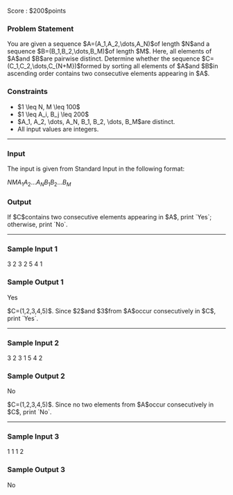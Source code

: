 
<div>

<span>

<span>

<p>
Score : $200$points
</p>

<div>

<section>

### **Problem Statement**

<p>
You are given a sequence $A=(A_1,A_2,\dots,A_N)$of length $N$and a sequence $B=(B_1,B_2,\dots,B_M)$of length $M$. Here, all elements of $A$and $B$are pairwise distinct. Determine whether the sequence $C=(C_1,C_2,\dots,C_{N+M})$formed by sorting all elements of $A$and $B$in ascending order contains two consecutive elements appearing in $A$.
</p>

</section>

</div>

<div>

<section>

### **Constraints**

<ul>

<li>
$1 \leq N, M \leq 100$
</li>

<li>
$1 \leq A_i, B_j \leq 200$
</li>

<li>
$A_1, A_2, \dots, A_N, B_1, B_2, \dots, B_M$are distinct.
</li>

<li>
All input values are integers.
</li>

</ul>

</section>

</div>

---

<div>

<div>

<section>

### **Input**

<p>
The input is given from Standard Input in the following format:
</p>

<div>

$N$$M$$A_1$$A_2$$\dots$$A_N$$B_1$$B_2$$\dots$$B_M$
</div>

</section>

</div>

<div>

<section>

### **Output**

<p>
If $C$contains two consecutive elements appearing in $A$, print `Yes`; otherwise, print `No`.
</p>

</section>

</div>

</div>

---

<div>

<section>

### **Sample Input 1**

<div>

3 2
3 2 5
4 1

</div>

</section>

</div>

<div>

<section>

### **Sample Output 1**

<div>

Yes

</div>

<p>
$C=(1,2,3,4,5)$. Since $2$and $3$from $A$occur consecutively in $C$, print `Yes`.
</p>

</section>

</div>

---

<div>

<section>

### **Sample Input 2**

<div>

3 2
3 1 5
4 2

</div>

</section>

</div>

<div>

<section>

### **Sample Output 2**

<div>

No

</div>

<p>
$C=(1,2,3,4,5)$. Since no two elements from $A$occur consecutively in $C$, print `No`.
</p>

</section>

</div>

---

<div>

<section>

### **Sample Input 3**

<div>

1 1
1
2

</div>

</section>

</div>

<div>

<section>

### **Sample Output 3**

<div>

No

</div>

</section>

</div>

</span>

</span>

</div>
